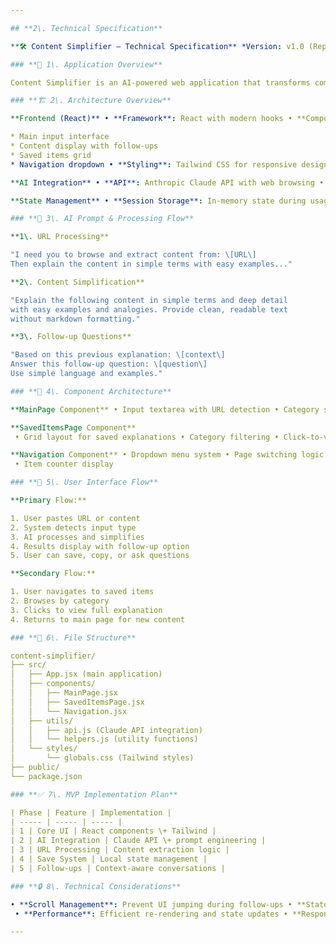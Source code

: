 ```yaml
---

## **2\. Technical Specification**

**🛠 Content Simplifier – Technical Specification** *Version: v1.0 (Replit Prototype)*

### **📆 1\. Application Overview**

Content Simplifier is an AI-powered web application that transforms complex content into clear, understandable explanations. Users input URLs or text content, and the system uses Claude AI to generate simplified explanations with real-world examples and analogies.

### **🏗 2\. Architecture Overview**

**Frontend (React)** • **Framework**: React with modern hooks • **Components**:

* Main input interface  
* Content display with follow-ups  
* Saved items grid  
* Navigation dropdown • **Styling**: Tailwind CSS for responsive design

**AI Integration** • **API**: Anthropic Claude API with web browsing • **Processing**: URL content extraction \+ simplification • **Context Management**: Conversation history for follow-ups

**State Management** • **Session Storage**: In-memory state during usage • **Categories**: Predefined \+ custom options • **History**: Saved explanations with metadata

### **🤖 3\. AI Prompt & Processing Flow**

**1\. URL Processing**

"I need you to browse and extract content from: \[URL\]  
Then explain the content in simple terms with easy examples..."

**2\. Content Simplification**

"Explain the following content in simple terms and deep detail   
with easy examples and analogies. Provide clean, readable text   
without markdown formatting."

**3\. Follow-up Questions**

"Based on this previous explanation: \[context\]  
Answer this follow-up question: \[question\]  
Use simple language and examples."

### **🔬 4\. Component Architecture**

**MainPage Component** • Input textarea with URL detection • Category selection dropdown • Processing state management • Results display with actions

**SavedItemsPage Component**  
 • Grid layout for saved explanations • Category filtering • Click-to-view functionality • Delete management

**Navigation Component** • Dropdown menu system • Page switching logic  
 • Item counter display

### **📱 5\. User Interface Flow**

**Primary Flow:**

1. User pastes URL or content  
2. System detects input type  
3. AI processes and simplifies  
4. Results display with follow-up option  
5. User can save, copy, or ask questions

**Secondary Flow:**

1. User navigates to saved items  
2. Browses by category  
3. Clicks to view full explanation  
4. Returns to main page for new content

### **📁 6\. File Structure**

content-simplifier/  
├── src/  
│   ├── App.jsx (main application)  
│   ├── components/  
│   │   ├── MainPage.jsx  
│   │   ├── SavedItemsPage.jsx  
│   │   └── Navigation.jsx  
│   ├── utils/  
│   │   ├── api.js (Claude API integration)  
│   │   └── helpers.js (utility functions)  
│   └── styles/  
│       └── globals.css (Tailwind styles)  
├── public/  
└── package.json

### **✅ 7\. MVP Implementation Plan**

| Phase | Feature | Implementation |
| ----- | ----- | ----- |
| 1 | Core UI | React components \+ Tailwind |
| 2 | AI Integration | Claude API \+ prompt engineering |
| 3 | URL Processing | Content extraction logic |
| 4 | Save System | Local state management |
| 5 | Follow-ups | Context-aware conversations |

### **🔒 8\. Technical Considerations**

• **Scroll Management**: Prevent UI jumping during follow-ups • **State Persistence**: Session-based storage with future upgrade path • **Error Handling**: Robust API failure management  
 • **Performance**: Efficient re-rendering and state updates • **Responsive Design**: Mobile-friendly interface

---
```


